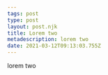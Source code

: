 ```yaml
---
tags: post
type: post
layout: post.njk
title: Lorem two
metadescription: lorem two
date: 2021-03-12T09:13:03.755Z
---
```

lorem two